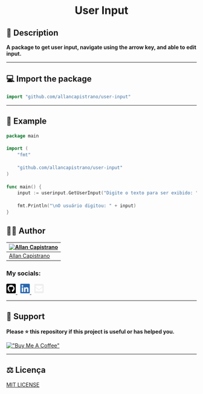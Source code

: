 <h1 align="center">User Input</h1>

## :book: Description ##
**A package to get user input, navigate using the arrow key, and able to edit input.**

------------

## :computer: Import the package ##

```go
import "github.com/allancapistrano/user-input"
```

------------

## :memo: Example ##

```go
package main

import (
	"fmt"

	"github.com/allancapistrano/user-input"
)

func main() {
	input := userinput.GetUserInput("Digite o texto para ser exibido: ")

	fmt.Println("\nO usuário digitou: " + input)
}

```


## :man_technologist: Author ##

| [![Allan Capistrano](https://github.com/AllanCapistrano.png?size=100)](https://github.com/AllanCapistrano) |
| -----------------------------------------------------------------------------------------------------------|
| [Allan Capistrano](https://github.com/AllanCapistrano)                                                     |

<p>
    <h3>My socials:</h3>
    <a href="https://github.com/AllanCapistrano">
        <img src="https://github.com/AllanCapistrano/AllanCapistrano/blob/master/assets/github-square-brands.png" alt="Github icon" width="5%">
    </a>
    &nbsp
    <a href="https://www.linkedin.com/in/allancapistrano/">
        <img src="https://github.com/AllanCapistrano/AllanCapistrano/blob/master/assets/linkedin-brands.png" alt="Linkedin icon" width="5%">
    </a> 
    &nbsp
    <a href="https://mail.google.com/mail/u/0/?view=cm&fs=1&tf=1&source=mailto&to=asantos@ecomp.uefs.br">
        <img src="https://github.com/AllanCapistrano/AllanCapistrano/blob/master/assets/envelope-square-solid.png" alt="Email icon" width="5%">
    </a>
</p>

------------

## :pray: Support ##

**Please :star: this repository if this project is useful or has helped you.**

[!["Buy Me A Coffee"](https://www.buymeacoffee.com/assets/img/custom_images/orange_img.png)](https://www.buymeacoffee.com/allancapistrano)

------------

## :balance_scale: Licença ##
[MIT LICENSE](./LICENSE)
